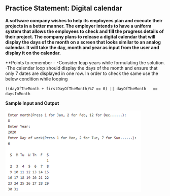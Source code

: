 ## Practice Statement: Digital calendar

**A software company wishes to help its employees plan and execute their projects in a better manner. The employer intends to have a uniform system that allows the employees to check and fill the progress details of their project. 
The company plans to release a digital calendar that will display the days of the month on a screen that looks similar to an analog calendar. It will take the day, month and year as input from the user and display it on the calendar.**

**Points to remember -
-Consider leap years while formulating the solution.
-The calendar loop should display the days of the month and ensure that only 7 dates are displayed in one row. In order to check the same use the below condition while looping

	((dayOfTheMonth + firstDayOfTheMonth)%7 == 0) || dayOfTheMonth   ==  daysInMonth




**Sample Input and Output**

![No image](output.png)



